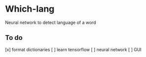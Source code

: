 # Which-lang
Neural network to detect language of a word

## To do
[x] format dictionaries
[ ] learn tensorflow
[ ] neural network
[ ] GUI
